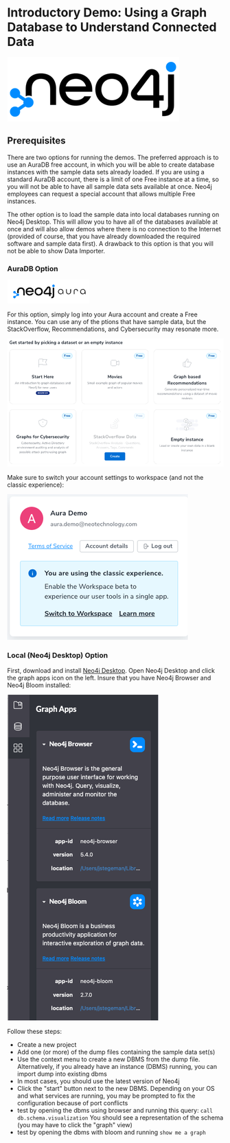 # Introductory Demo: Using a Graph Database to Understand Connected Data

![image](https://github.com/neo4j-product-examples/db-introduction/blob/6e9dc235bb1d90fd26b2d715ea6ba2c45349cf24/img/neo4j.png)

## Prerequisites

There are two options for running the demos. The preferred approach is to use an AuraDB free account, in which you will be able to create database instances with the sample data sets already loaded. If you are using a standard AuraDB account, there is a limit of one Free instance at a time, so you will not be able to have all sample data sets available at once. Neo4j employees can request a special account that allows multiple Free instances.

The other option is to load the sample data into local databases running on Neo4j Desktop. This will allow you to have all of the databases available at once and will also allow demos where there is no connection to the Internet (provided of course, that you have already downloaded the required software and sample data first). A drawback to this option is that you will not be able to show Data Importer.

### AuraDB Option

![image](https://github.com/neo4j-product-examples/db-introduction/blob/9b8e2935c1900270c6dffa5dc281c91b6f39dc70/img/Aura.png)

For this option, simply log into your Aura account and create a Free instance. You can use any of the ptions that have sample data, but the StackOverflow, Recommendations, and Cybersecurity may resonate more. 

![image](https://github.com/neo4j-product-examples/db-introduction/blob/db82798953e370fedb277b1fd9979fdca1839c88/img/free-options.png)

Make sure to switch your account settings to workspace (and not the classic experience):

![image](https://github.com/neo4j-product-examples/db-introduction/blob/db82798953e370fedb277b1fd9979fdca1839c88/img/workspace-options.png)

### Local (Neo4j Desktop) Option

First, download and install [Neo4j Desktop](https://neo4j.com/download/). Open Neo4j Desktop and click the graph apps icon on the left. Insure that you have Neo4j Browser and Neo4j Bloom installed:

![image](https://github.com/neo4j-product-examples/db-introduction/blob/db82798953e370fedb277b1fd9979fdca1839c88/img/graph-apps.png)

Follow these steps:

- Create a new project
- Add one (or more) of the dump files containing the sample data set(s)
- Use the context menu to create a new DBMS from the dump file. Alternatively, if you already have an instance (DBMS) running, you can import dump into existing dbms
- In most cases, you should use the latest version of Neo4j
- Click the "start" button next to the new DBMS. Depending on your OS and what services are running, you may be prompted to fix the configuration because of port conflicts
- test by opening the dbms using browser and running this query: `call db.schema.visualization` You should see a representation of the schema (you may have to click the "graph" view)
- test by opening the dbms with bloom and running `show me a graph` 